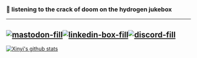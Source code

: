 ### 👋 listening to the crack of doom on the hydrogen jukebox
---
[![mastodon-fill](https://user-images.githubusercontent.com/30137615/93687357-dbe2fc80-fa82-11ea-9dd5-7566d3278dc4.png)][1][![linkedin-box-fill](https://user-images.githubusercontent.com/30137615/93687181-5874db80-fa81-11ea-82f9-659f179fd830.png)][2][![discord-fill](https://user-images.githubusercontent.com/30137615/93687182-59a60880-fa81-11ea-8ff9-4e06623a6a3a.png)][3]
---


[![Xinyi's github stats](https://github-readme-stats.vercel.app/api?username=xinyixiang&show_icons=true&theme=radical)](https://github.com/anuraghazra/github-readme-stats)

[1]: https://m.cmx.im/invite/StYQneRa
[2]: https://www.linkedin.com/xinyixiang
[3]: https://discord.gg/3WcypJ

